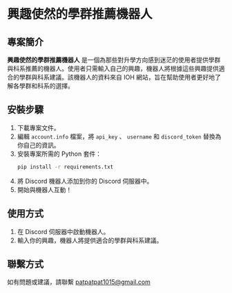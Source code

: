 # 興趣使然的學群推薦機器人

## 專案簡介

**興趣使然的學群推薦機器人** 是一個為那些對升學方向感到迷茫的使用者提供學群與科系推薦的機器人。使用者只需輸入自己的興趣，機器人將根據這些興趣提供適合的學群與科系建議。該機器人的資料來自 IOH 網站，旨在幫助使用者更好地了解各學群和科系的選擇。

## 安裝步驟

1. 下載專案文件。
2. 編輯 `account.info` 檔案，將 `api_key` 、 `username` 和 `discord_token` 替換為你自己的資訊。
3. 安裝專案所需的 Python 套件：
    ```bash
    pip install -r requirements.txt
    ```
4. 將 Discord 機器人添加到你的 Discord 伺服器中。
5. 開始與機器人互動！

## 使用方式

1. 在 Discord 伺服器中啟動機器人。
2. 輸入你的興趣，機器人將提供適合的學群與科系建議。

## 聯繫方式

如有問題或建議，請聯繫 patpatpat1015@gmail.com
